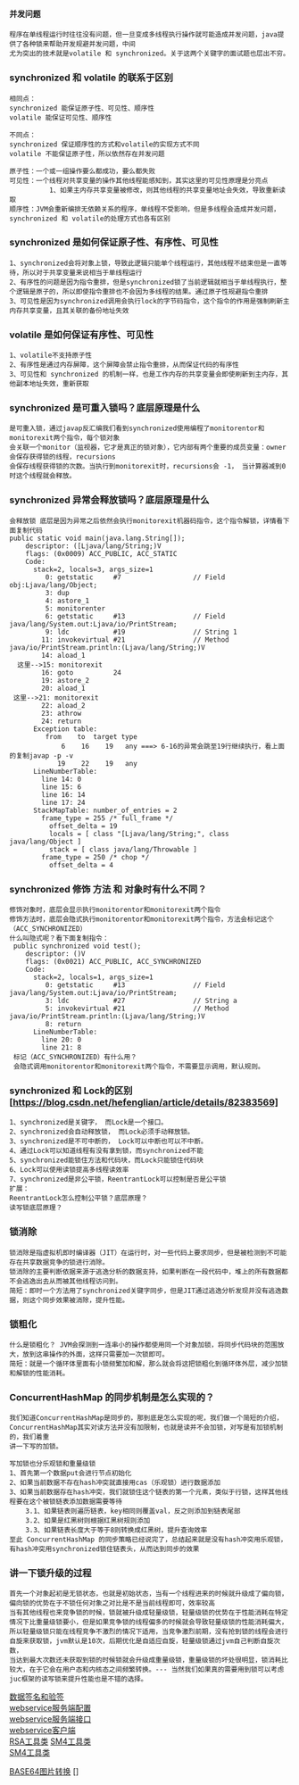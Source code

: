 #### 并发问题
    程序在单线程运行时往往没有问题，但一旦变成多线程执行操作就可能造成并发问题，java提供了各种锁来帮助开发规避并发问题，中间
    尤为突出的技术就是volatile 和 synchronized。关于这两个关键字的面试题也层出不穷。

### synchronized 和 volatile 的联系于区别
    相同点：
    synchronized 能保证原子性、可见性、顺序性
    volatile 能保证可见性、顺序性
    
    不同点：
    synchronized 保证顺序性的方式和volatile的实现方式不同
    volatile 不能保证原子性，所以依然存在并发问题
    
    原子性：一个或一组操作要么都成功，要么都失败
    可见性：一个线程对共享变量的操作其他线程能感知到，其实这里的可见性原理是分亮点
              1、如果主内存共享变量被修改，则其他线程的共享变量地址会失效，导致重新读取
    顺序性：JVM会重新编排无依赖关系的程序，单线程不受影响，但是多线程会造成并发问题，synchronized 和 volatile的处理方式也各有区别
    
### synchronized 是如何保证原子性、有序性、可见性
    1、synchronized会将对象上锁，导致此逻辑只能单个线程运行，其他线程不结束但是一直等待，所以对于共享变量来说相当于单线程运行
    2、有序性的问题是因为指令重排，但是synchronized锁了当前逻辑就相当于单线程执行，整个逻辑是原子的，所以即使指令重排也不会因为多线程的结果。通过原子性规避指令重排
    3、可见性是因为synchronized调用会执行lock的字节码指令，这个指令的作用是强制刷新主内存共享变量，且其关联的备份地址失效
    
### volatile 是如何保证有序性、可见性
    1、volatile不支持原子性
    2、有序性是通过内存屏障，这个屏障会禁止指令重排，从而保证代码的有序性
    3、可见性和 synchronized 的机制一样，也是工作内存的共享变量会即使刷新到主内存，其他副本地址失效，重新获取
    
### synchronized 是可重入锁吗？底层原理是什么
    是可重入锁，通过javap反汇编我们看到synchronized使用编程了monitorentor和monitorexit两个指令，每个锁对象
    会关联一个monitor（监视器，它才是真正的锁对象），它内部有两个重要的成员变量：owner会保存获得锁的线程，recursions
    会保存线程获得锁的次数。当执行到monitorexit时，recursions会 -1， 当计算器减到0时这个线程就会释放。

### synchronized 异常会释放锁吗？底层原理是什么
    会释放锁 底层是因为异常之后依然会执行monitorexit机器码指令，这个指令解锁，详情看下面复制代码
    public static void main(java.lang.String[]);
        descriptor: ([Ljava/lang/String;)V
        flags: (0x0009) ACC_PUBLIC, ACC_STATIC
        Code:
          stack=2, locals=3, args_size=1
             0: getstatic     #7                  // Field obj:Ljava/lang/Object;
             3: dup
             4: astore_1
             5: monitorenter
             6: getstatic     #13                 // Field java/lang/System.out:Ljava/io/PrintStream;
             9: ldc           #19                 // String 1
            11: invokevirtual #21                 // Method java/io/PrintStream.println:(Ljava/lang/String;)V
            14: aload_1
      这里-->15: monitorexit
            16: goto          24
            19: astore_2
            20: aload_1
     这里-->21: monitorexit
            22: aload_2
            23: athrow
            24: return
          Exception table:
             from    to  target type
                 6    16    19   any ===> 6-16的异常会跳至19行继续执行，看上面的复制javap -p -v
                19    22    19   any
          LineNumberTable:
            line 14: 0
            line 15: 6
            line 16: 14
            line 17: 24
          StackMapTable: number_of_entries = 2
            frame_type = 255 /* full_frame */
              offset_delta = 19
              locals = [ class "[Ljava/lang/String;", class java/lang/Object ]
              stack = [ class java/lang/Throwable ]
            frame_type = 250 /* chop */
              offset_delta = 4

### synchronized 修饰 方法 和 对象时有什么不同？
    修饰对象时，底层会显示执行monitorentor和monitorexit两个指令
    修饰方法时，底层会隐式执行monitorentor和monitorexit两个指令，方法会标记这个（ACC_SYNCHRONIZED）
    什么叫隐式呢？看下面复制指令：
     public synchronized void test();
        descriptor: ()V
        flags: (0x0021) ACC_PUBLIC, ACC_SYNCHRONIZED
        Code:
          stack=2, locals=1, args_size=1
             0: getstatic     #13                 // Field java/lang/System.out:Ljava/io/PrintStream;
             3: ldc           #27                 // String a
             5: invokevirtual #21                 // Method java/io/PrintStream.println:(Ljava/lang/String;)V
             8: return
          LineNumberTable:
            line 20: 0
            line 21: 8
     标记（ACC_SYNCHRONIZED）有什么用？
     会隐式调用monitorentor和monitorexit两个指令，不需要显示调用，默认规则。
### synchronized 和 Lock的区别 [https://blog.csdn.net/hefenglian/article/details/82383569]
    1、synchronized是关键字， 而Lock是一个接口。
    2、synchronized会自动释放锁， 而Lock必须手动释放锁。
    3、synchronized是不可中断的， Lock可以中断也可以不中断。
    4、通过Lock可以知道线程有没有拿到锁，而synchronized不能
    5、synchronized能锁住方法和代码块，而Lock只能锁住代码块
    6、Lock可以使用读锁提高多线程读效率
    7、synchronized是非公平锁，ReentrantLock可以控制是否是公平锁
    扩展：
    ReentrantLock怎么控制公平锁？底层原理？
    读写锁底层原理？
    
### 锁消除
    锁消除是指虚拟机即时编译器（JIT）在运行时，对一些代码上要求同步，但是被检测到不可能存在共享数据竞争的锁进行消除。
    锁消除的主要判断依据来源于逃逸分析的数据支持，如果判断在一段代码中，堆上的所有数据都不会逃逸出去从而被其他线程访问到。
    简短：即时一个方法用了synchronized关键字同步，但是JIT通过逃逸分析发现并没有逃逸数据，则这个同步效果被消除，提升性能。
    
### 锁粗化
    什么是锁粗化？ JVM会探测到一连串小的操作都使用同一个对象加锁，将同步代码块的范围放大，放到这串操作的外面，这样只需要加一次锁即可。
    简短：就是一个循环体里面有小锁频繁加和解，那么就会将这把锁粗化到循环体外层，减少加锁和解锁的性能消耗。

### ConcurrentHashMap 的同步机制是怎么实现的？
    我们知道ConcurrentHashMap是同步的，那到底是怎么实现的呢，我们做一个简短的介绍，ConcurrentHashMap其实对读方法并没有加限制，也就是读并不会加锁，对写是有加锁机制的，我们着重
    讲一下写的加锁。
    
    写加锁也分乐观锁和重量级锁
    1、首先第一个数据put会进行节点初始化
    2、如果当前数据不存在hash冲突就直接用cas（乐观锁）进行数据添加
    3、如果当前数据存在hash冲突，我们就锁住这个链表的第一个元素，类似于行锁，这样其他线程要在这个被锁链表添加数据需要等待
        3.1、如果链表则遍历链表，key相同则覆盖val，反之则添加到链表尾部
        3.2、如果是红黑树则根据红黑树规则添加
        3.3、如果链表长度大于等于8则转换成红黑树，提升查询效率
    至此 ConcurrentHashMap 的同步策略已经说完了，总结起来就是没有hash冲突用乐观锁，有hash冲突用synchronized锁住链表头，从而达到同步的效果

### 讲一下锁升级的过程
    首先一个对象起初是无锁状态，也就是初始状态，当有一个线程进来的时候就升级成了偏向锁，偏向锁的优势在于不锁任何对象之对比是不是当前线程即可，效率较高
    当有其他线程也来竞争锁的时候，锁就被升级成轻量级锁，轻量级锁的优势在于性能消耗在特定情况下比重量级锁要小，但是如果竞争锁的线程偏多的时候就会导致轻量级锁的性能消耗偏大，
    所以轻量级锁只能在线程竞争不激烈的情况下适用，当竞争激烈前期，没有抢到锁的线程会进行自旋来获取锁，jvm默认是10次，后期优化是自适应自旋，轻量级锁通过jvm自己判断自旋次数，
    当达到最大次数还未获取到锁的时候锁就会升级成重量级锁，重量级锁的坏处很明显，锁消耗比较大，在于它会在用户态和内核态之间频繁转换。--- 当然我们如果真的需要用到锁可以考虑
    juc框架的读写锁来提升性能也是不错的选择。
  
    
[数据签名和验签](./src/test/java/com/cas/rsa/SHA256withRSATest.java)  
[webservice服务端配置](./src/main/java/com/cas/controller/webservice/config/CxfConfig.java)  
[webservice服务端接口](./src/main/java/com/cas/controller/webservice/WebServiceI.java)  
[webservice客户端](./src/test/java/com/cas/webservice/TestHelloWrold.java)  
[RSA工具类](./src/test/java/com/cas/rsa/RSAUtils.java)
[SM4工具类](./src/test/java/com/cas/sm4/Sm4Util.java)  
[SM4工具类](./src/test/java/com/cas/sm4/Sm4Util.java)

[BASE64图片转换](./src/test/java/com/cas/img/Base64ImgTest.java)
[]